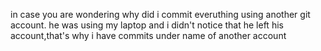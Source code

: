 in case you are wondering why did i commit everuthing using another git account. he was using my laptop and i didn't notice that he left his account,that's why i have commits under name of another account
